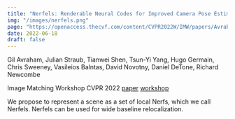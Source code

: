 ```yaml
---
title: "Nerfels: Renderable Neural Codes for Improved Camera Pose Estimation"
img: "/images/nerfels.png"
page: "https://openaccess.thecvf.com/content/CVPR2022W/IMW/papers/Avraham_Nerfels_Renderable_Neural_Codes_for_Improved_Camera_Pose_Estimation_CVPRW_2022_paper.pdf"
date: 2022-06-18
draft: false
---
```

Gil Avraham, Julian Straub, Tianwei Shen, Tsun-Yi Yang, Hugo Germain, Chris Sweeney, Vasileios Balntas, David Novotny, Daniel DeTone, Richard Newcombe

Image Matching Workshop CVPR 2022
[paper](https://openaccess.thecvf.com/content/CVPR2022W/IMW/papers/Avraham_Nerfels_Renderable_Neural_Codes_for_Improved_Camera_Pose_Estimation_CVPRW_2022_paper.pdf)
[workshop](https://image-matching-workshop.github.io/cvpr2022/)

We propose to represent a scene as a set of local Nerfs, which we call Nerfels. Nerfels can be used for wide baseline relocalization. 
